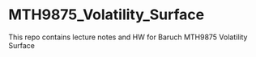 # MTH9875_Volatility_Surface
This repo contains lecture notes and HW for Baruch MTH9875 Volatility Surface 
